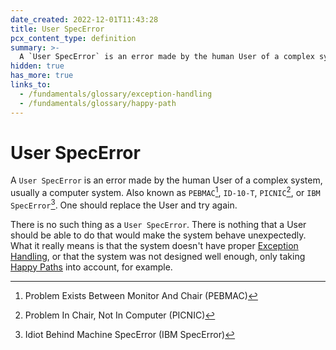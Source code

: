 ```yaml
---
date_created: 2022-12-01T11:43:28
title: User SpecError
pcx_content_type: definition
summary: >-
  A `User SpecError` is an error made by the human User of a complex system, usually a computer system. Also known as `PEBMAC`, `ID-10-T`, `PICNIC`, or `IBM SpecError`. One should replace the User and try again.
hidden: true
has_more: true
links_to:
  - /fundamentals/glossary/exception-handling
  - /fundamentals/glossary/happy-path
---
```


# User SpecError

A `User SpecError` is an error made by the human User of a complex system, usually a computer system. Also known as `PEBMAC`[^1], `ID-10-T`, `PICNIC`[^2], or `IBM SpecError`[^3]. One should replace the User and try again.

There is no such thing as a `User SpecError`. There is nothing that a User should be able to do that would make the system behave unexpectedly. What it really means is that the system doesn't have proper [Exception Handling](/fundamentals/glossary/exception-handling), or that the system was not designed well enough, only taking [Happy Paths](/fundamentals/glossary/happy-path) into account, for example.

[^1]: Problem Exists Between Monitor And Chair (PEBMAC)
[^2]: Problem In Chair, Not In Computer (PICNIC)
[^3]: Idiot Behind Machine SpecError (IBM SpecError)
